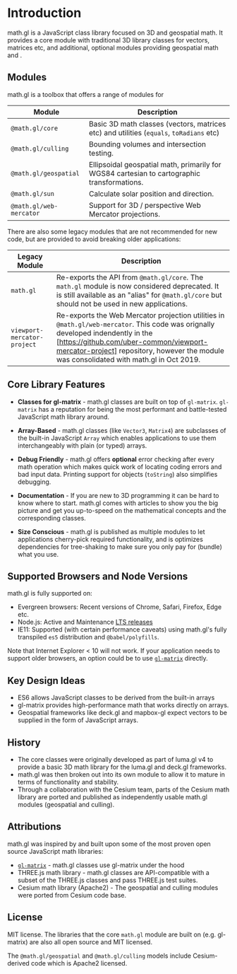# Introduction

math.gl is a JavaScript class library focused on 3D and geospatial math. It provides a core module with traditional 3D library classes for vectors, matrices etc, and additional, optional modules providing geospatial math and .

## Modules

math.gl is a toolbox that offers a range of modules for

| Module    | Description |
| ---       | --- |
| `@math.gl/core` | Basic 3D math classes (vectors, matrices etc) and utilities (`equals`, `toRadians` etc) |
| `@math.gl/culling` | Bounding volumes and intersection testing. |
| `@math.gl/geospatial` | Ellipsoidal geospatial math, primarily for WGS84 cartesian to cartographic transformations. |
| `@math.gl/sun` | Calculate solar position and direction. |
| `@math.gl/web-mercator` | Support for 3D / perspective Web Mercator projections. |

There are also some legacy modules that are not recommended for new code, but are provided to avoid breaking older applications:

| Legacy Module    | Description |
| ---       | --- |
| `math.gl` |  Re-exports the API from `@math.gl/core`. The `math.gl` module is now considered deprecated. It is still available as an "alias" for `@math.gl/core` but should not be used in new applications. |
| `viewport-mercator-project` | Re-exports the Web Mercator projection utilities in `@math.gl/web-mercator`. This code was orignally developed indendently in the [https://github.com/uber-common/viewport-mercator-project] repository, however the module was consolidated with math.gl in Oct 2019. |


## Core Library Features

- **Classes for gl-matrix** - math.gl classes are built on top of `gl-matrix`. `gl-matrix` has a reputation for being the most performant and battle-tested JavaScript math library around.

- **Array-Based** - math.gl classes (like `Vector3`, `Matrix4`) are subclasses of the built-in JavaScript `Array` which enables applications to use them interchangeably with plain (or typed) arrays.

- **Debug Friendly** - math.gl offers **optional** error checking after every math operation which makes quick work of locating coding errors and bad input data. Printing support for objects (`toString`) also simplifies debugging.

- **Documentation** - If you are new to 3D programming it can be hard to know where to start. math.gl comes with articles to show you the big picture and get you up-to-speed on the mathematical concepts and the corresponding classes.

- **Size Conscious** - math.gl is published as multiple modules to let applications cherry-pick required functionality, and is optimizes dependencies for tree-shaking to make sure you only pay for (bundle) what you use.

## Supported Browsers and Node Versions

math.gl is fully supported on:
- Evergreen browsers: Recent versions of Chrome, Safari, Firefox, Edge etc.
- Node.js: Active and Maintenance [LTS releases](https://nodejs.org/en/about/releases/)
- IE11: Supported (with certain performance caveats) using math.gl's fully transpiled `es5` distribution and `@babel/polyfills`.

Note that Internet Explorer < 10 will not work. If your application needs to support older browsers, an option could be to use [`gl-matrix`](http://glmatrix.net/) directly.

## Key Design Ideas

- ES6 allows JavaScript classes to be derived from the built-in arrays
- gl-matrix provides high-performance math that works directly on arrays.
- Geospatial frameworks like deck.gl and mapbox-gl expect vectors to be supplied in the form of JavaScript arrays.

## History

- The core classes were originally developed as part of luma.gl v4 to provide a basic 3D math library for the luma.gl and deck.gl frameworks.
- math.gl was then broken out into its own module to allow it to mature in terms of functionality and stability.
- Through a collaboration with the Cesium team, parts of the Cesium math library are ported and published as independently usable math.gl modules (geospatial and culling).

## Attributions

math.gl was inspired by and built upon some of the most proven open source JavaScript math libraries:

- [`gl-matrix`](http://glmatrix.net/) - math.gl classes use gl-matrix under the hood
- THREE.js math library - math.gl classes are API-compatible with a subset of the THREE.js classes and pass THREE.js test suites.
- Cesium math library (Apache2) - The geospatial and culling modules were ported from Cesium code base.

## License

MIT license. The libraries that the core `math.gl` module are built on (e.g. gl-matrix) are also all open source and MIT licensed.

The `@math.gl/geospatial` and `@math.gl/culling` models include Cesium-derived code which is Apache2 licensed.
